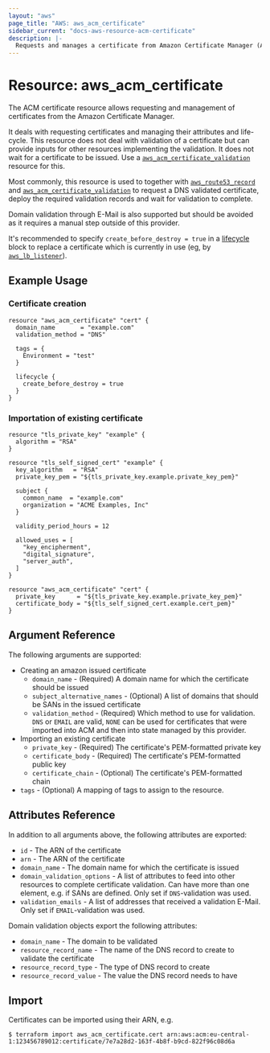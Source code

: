 ```yaml
---
layout: "aws"
page_title: "AWS: aws_acm_certificate"
sidebar_current: "docs-aws-resource-acm-certificate"
description: |-
  Requests and manages a certificate from Amazon Certificate Manager (ACM).
---
```


# Resource: aws_acm_certificate

The ACM certificate resource allows requesting and management of certificates
from the Amazon Certificate Manager.

It deals with requesting certificates and managing their attributes and life-cycle.
This resource does not deal with validation of a certificate but can provide inputs
for other resources implementing the validation. It does not wait for a certificate to be issued.
Use a [`aws_acm_certificate_validation`](acm_certificate_validation.html) resource for this.

Most commonly, this resource is used to together with [`aws_route53_record`](route53_record.html) and
[`aws_acm_certificate_validation`](acm_certificate_validation.html) to request a DNS validated certificate,
deploy the required validation records and wait for validation to complete.

Domain validation through E-Mail is also supported but should be avoided as it requires a manual step outside
of this provider.

It's recommended to specify `create_before_destroy = true` in a [lifecycle][1] block to replace a certificate
which is currently in use (eg, by [`aws_lb_listener`](lb_listener.html)).

## Example Usage

### Certificate creation

```hcl
resource "aws_acm_certificate" "cert" {
  domain_name       = "example.com"
  validation_method = "DNS"

  tags = {
    Environment = "test"
  }

  lifecycle {
    create_before_destroy = true
  }
}
```

### Importation of existing certificate

```hcl
resource "tls_private_key" "example" {
  algorithm = "RSA"
}

resource "tls_self_signed_cert" "example" {
  key_algorithm   = "RSA"
  private_key_pem = "${tls_private_key.example.private_key_pem}"

  subject {
    common_name  = "example.com"
    organization = "ACME Examples, Inc"
  }

  validity_period_hours = 12

  allowed_uses = [
    "key_encipherment",
    "digital_signature",
    "server_auth",
  ]
}

resource "aws_acm_certificate" "cert" {
  private_key      = "${tls_private_key.example.private_key_pem}"
  certificate_body = "${tls_self_signed_cert.example.cert_pem}"
}
```

## Argument Reference

The following arguments are supported:

* Creating an amazon issued certificate
  * `domain_name` - (Required) A domain name for which the certificate should be issued
  * `subject_alternative_names` - (Optional) A list of domains that should be SANs in the issued certificate
  * `validation_method` - (Required) Which method to use for validation. `DNS` or `EMAIL` are valid, `NONE` can be used for certificates that were imported into ACM and then into state managed by this provider.
* Importing an existing certificate
  * `private_key` - (Required) The certificate's PEM-formatted private key
  * `certificate_body` - (Required) The certificate's PEM-formatted public key
  * `certificate_chain` - (Optional) The certificate's PEM-formatted chain
* `tags` - (Optional) A mapping of tags to assign to the resource.

## Attributes Reference

In addition to all arguments above, the following attributes are exported:

* `id` - The ARN of the certificate
* `arn` - The ARN of the certificate
* `domain_name` - The domain name for which the certificate is issued
* `domain_validation_options` - A list of attributes to feed into other resources to complete certificate validation. Can have more than one element, e.g. if SANs are defined. Only set if `DNS`-validation was used.
* `validation_emails` - A list of addresses that received a validation E-Mail. Only set if `EMAIL`-validation was used.

Domain validation objects export the following attributes:

* `domain_name` - The domain to be validated
* `resource_record_name` - The name of the DNS record to create to validate the certificate
* `resource_record_type` - The type of DNS record to create
* `resource_record_value` - The value the DNS record needs to have

[1]: /docs/configuration/resources.html#lifecycle

## Import

Certificates can be imported using their ARN, e.g.

```
$ terraform import aws_acm_certificate.cert arn:aws:acm:eu-central-1:123456789012:certificate/7e7a28d2-163f-4b8f-b9cd-822f96c08d6a
```
